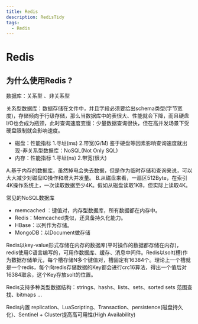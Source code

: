 ```yaml
---
title: Redis
description: RedisTidy
tags:
  - Redis
---
```


# Redis
## 为什么使用Redis ?

数据库：关系型 、非关系型

关系型数据库：数据存储在文件中，并且字段必须要给出schema类型(字节宽度)，存储倾向于行级存储，那么当数据库中的表很大、性能就会下降，而且硬盘I/O也会成为瓶颈，此时查询速度变慢：少量数据查询很快，但在高并发场景下受硬盘限制就会影响速度。

- 磁盘：性能指标 1.寻址(ms)  2.带宽(G/M)
  鉴于硬盘等因素影响查询速度就出现-非关系型数据库：NoSQL(Not Only SQL)
- 内存：性能指标 1.寻址(ns) 2.带宽(很大)

A.基于内存的数据库，虽然掉电会失去数据，但是作为临时存储和查询来说，可以大大减少对磁盘IO操作和增大并发量。
B.从磁盘来看，一扇区512Byte，在索引4K操作系统上，一次读取数据至少4K。假如从磁盘读取1KB，但实际上读取4K。

常见的NoSQL数据库

- memcached ：键值对，内存型数据库，所有数据都在内存中。
- Redis：Memcached类似，还具备持久化能力。
- HBase：以列作为存储。
- MongoDB：以Document做存储

Redis以key-value形式存储在内存的数据库(平时操作的数据都存储在内存)，redis使用C语言编写的，可用作数据库、缓存、消息中间件。Redis以solt(槽)作为数据存储单元，每个槽存储N多个键值对，槽固定有16384个。理论上一个槽就是一个redis，每个向redis存储数据的Key都会进行crc16算法，得出一个值后对16384取余，这个Key存放solt的位置。

Redis支持多种类型数据结构：strings、hashs、lists、sets、sorted sets 范围查找、bitmaps ...

Redis内置 replication、LuaScripting、Transaction、persistence(磁盘持久化)、Sentinel + Cluster提高高可用性(High Availability)